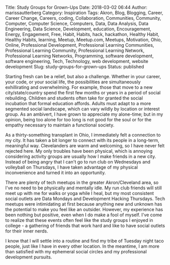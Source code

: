 Title: Study Groups for Grown-Ups
Date: 2018-03-02 06:44
Author: marissautterberg
Category: Inspiration
Tags: Akron, Blog, Blogging, Career, Career Change, Careers, coding, Collaboration, Communities, Community, Computer, Computer Science, Computers, Data, Data Analysis, Data Engineering, Data Science, Development, education, Encouragement, Energy, Engagement, Free, Habit, Habits, hack, hackathon, Healthy Habit, Healthy Habits, learning, Meetup, Meetup.com, Meetups, Motivation, Ohio, Online, Professional Development, Professional Learning Communities, Professional Learning Community, Professional Learning Network, Professional Learning Networks, Programming, software development, software engineering, Tech, Technology, web development, website development
Slug: study-groups-for-grown-ups
Status: published

Starting fresh can be a relief, but also a challenge. Whether in your
career, your code, or your social life, the possibilities are
simultaneously exhillirating and overwhelming. For example, those that
move to a new city/state/country spend the first few months or years in
a period of social rebuilding. Children and students often take for
granted the social incubation that formal education affords. Adults must
adapt to a more segmented social landscape, which can vary wildly by
location or interest group. As an ambivert, I have grown to appreciate
my alone-time; but in my opinion, being too alone for too long is not
good for the soul or for the empathy necessary to maintain a functional
society.

As a thirty-something transplant in Ohio, I immediately felt a
connection to my city. It has taken a bit longer to connect with its
people in a long-term, meaningful way. Clevelanders are warm and
welcoming, so I have never felt rejected here. My only troubles have
been physical, which is annoying considering activity groups are usually
how I make friends in a new city. Instead of being angry that I can't go
to run club on Wednesdays and volleyball on Thursdays, I have taken
advantage of my physical inconvenience and turned it into an
opportunity.

There are plenty of tech meetups in the greater Akron/Cleveland area, so
I've no need to be physically and mentally idle. My run club friends
will still meet up with me for walks or yoga while I heal, but my most
consistent social outlets are Data Mondays and Development Hacking
Thursdays. Tech meetups were intimidating at first because anything new
and unknown has the potential to make you feel like an outsider.
However, my experience has been nothing but positive, even when I do
make a fool of myself. I've come to realize that these events often feel
like the study groups I enjoyed in college - a gathering of friends that
work hard and like to have social outlets for their inner nerds.

I know that I will settle into a routine and find my tribe of Tuesday
night taco people, just like I have in every other location. In the
meantime, I am more than satisfied with my ephemeral social circles and
my professional development pursuits.
